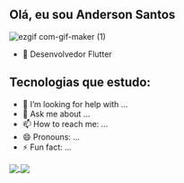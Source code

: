 ## Olá, eu sou Anderson Santos
![ezgif com-gif-maker (1)](https://user-images.githubusercontent.com/99498850/153688714-211ccbce-23c9-427d-bea3-df18ab2fa57f.gif)

- 📱 Desenvolvedor Flutter
## Tecnologias que estudo:
- 🤔 I’m looking for help with ...
- 💬 Ask me about ...
- 📫 How to reach me: ...
- 😄 Pronouns: ...
- ⚡ Fun fact: ...

<a href="https://github.com/anuraghazra/github-readme-stats">
  <img align="center" src="https://github-readme-stats.vercel.app/api/pin/?username=anuraghazra&repo=github-readme-stats" />
</a>
<a href="https://github.com/anuraghazra/convoychat">
  <img align="center" src="https://github-readme-stats.vercel.app/api/pin/?username=anuraghazra&repo=convoychat" />
</a>
